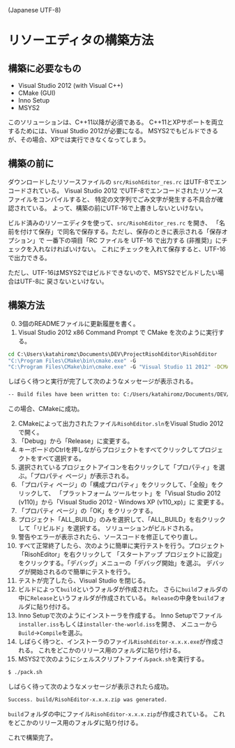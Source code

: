 ﻿(Japanese UTF-8)

# リソーエディタの構築方法

## 構築に必要なもの

- Visual Studio 2012 (with Visual C++)
- CMake (GUI)
- Inno Setup
- MSYS2

このソリューションは、C++11以降が必須である。
C++11とXPサポートを両立するためには、Visual Studio 2012が必要になる。
MSYS2でもビルドできるが、その場合、XPでは実行できなくなってしまう。

## 構築の前に

ダウンロードしたリソースファイルの `src/RisohEditor_res.rc` はUTF-8でエンコードされている。
Visual Studio 2012 でUTF-8でエンコードされたリソースファイルをコンパイルすると、
特定の文字列でごみ文字が発生する不具合が確認されている。
よって、構築の前にUTF-16で上書きしないといけない。

ビルド済みのリソーエディタを使って、`src/RisohEditor_res.rc` を開き、
「名前を付けて保存」で同名で保存する。ただし、保存のときに表示される「保存オプション」で
一番下の項目「RC ファイルを UTF-16 で出力する (非推奨)」にチェックを入れなければいけない。
これにチェックを入れて保存すると、UTF-16で出力できる。

ただし、UTF-16はMSYS2ではビルドできないので、MSYS2でビルドしたい場合はUTF-8に
戻さないといけない。

## 構築方法

0. 3個のREADMEファイルに更新履歴を書く。
1. Visual Studio 2012 x86 Command Prompt で CMake を次のように実行する。

```cmd
cd C:\Users\katahiromz\Documents\DEV\ProjectRisohEditor\RisohEditor
"C:\Program Files\CMake\bin\cmake.exe" -G
"C:\Program Files\CMake\bin\cmake.exe" -G "Visual Studio 11 2012" -DCMAKE_BUILD_TYPE=Release .
```

しばらく待つと実行が完了して次のようなメッセージが表示される。

```txt
-- Build files have been written to: C:/Users/katahiromz/Documents/DEV/ProjectRisohEditor/RisohEditor
```

この場合、CMakeに成功。

2. CMakeによって出力されたファイル`RisohEditor.sln`をVisual Studio 2012で開く。
3. 「Debug」から「Release」に変更する。
4. キーボードのCtrlを押しながらプロジェクトをすべてクリックしてプロジェクトをすべて選択する。
5. 選択されているプロジェクトアイコンを右クリックして「プロパティ」を選ぶ。「プロパティ ページ」が表示される。
6. 「プロパティ ページ」の「構成プロパティ」をクリックして、「全般」をクリックして、
「プラットフォーム ツールセット」を「Visual Studio 2012 (v110)」から「Visual Studio 2012 - Windows XP (v110_xp)」に
変更する。
7. 「プロパティ ページ」の「OK」をクリックする。
8. プロジェクト「ALL_BUILD」のみを選択して、「ALL_BUILD」を右クリックして「リビルド」を選択する。
ソリューションがビルドされる。
9. 警告やエラーが表示されたら、ソースコードを修正してやり直し。
10. すべて正常終了したら、次のように簡単に実行テストを行う。プロジェクト「RisohEditor」を右クリックして
「スタートアップ プロジェクトに設定」をクリックする。「デバッグ」メニューの「デバッグ開始」を選ぶ。
デバッグが開始されるので簡単にテストを行う。
11. テストが完了したら、Visual Studio を閉じる。
12. ビルドによって`build`というフォルダが作成された。
さらに`build`フォルダの中に`Release`というフォルダが作成されている。
`Release`の中身を`build`フォルダに貼り付ける。
13. Inno Setupで次のようにインストーラを作成する。
Inno Setupでファイル`installer.iss`もしくは`installer-the-world.iss`を開き、
メニューから`Build`→`Compile`を選ぶ。
14. しばらく待つと、インストーラのファイル`RisohEditor-x.x.x.exe`が作成される。
これをどこかのリリース用のフォルダに貼り付ける。
15. MSYS2で次のようにシェルスクリプトファイル`pack.sh`を実行する。
```bash
$ ./pack.sh
```
しばらく待って次のようなメッセージが表示されたら成功。
```txt
Success. build/RisohEditor-x.x.x.zip was generated.
```
`build`フォルダの中にファイル`RisohEditor-x.x.x.zip`が作成されている。
これをどこかのリリース用のフォルダに貼り付ける。

これで構築完了。
